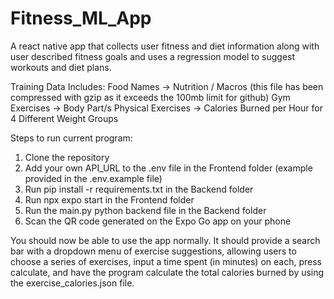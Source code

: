 # Fitness_ML_App
A react native app that collects user fitness and diet information along with user described fitness goals and uses a regression model to suggest workouts and diet plans.

Training Data Includes:
Food Names -> Nutrition / Macros (this file has been compressed with gzip as it exceeds the 100mb limit for github)
Gym Exercises -> Body Part/s
Physical Exercises -> Calories Burned per Hour for 4 Different Weight Groups

Steps to run current program:
1. Clone the repository
2. Add your own API_URL to the .env file in the Frontend folder (example provided in the .env.example file)
3. Run pip install -r requirements.txt in the Backend folder
4. Run npx expo start in the Frontend folder
5. Run the main.py python backend file in the Backend folder
6. Scan the QR code generated on the Expo Go app on your phone

You should now be able to use the app normally. It should provide a search bar with a dropdown menu of exercise suggestions, allowing users to
choose a series of exercises, input a time spent (in minutes) on each, press calculate, and have the program calculate the total calories burned
by using the exercise_calories.json file. 
